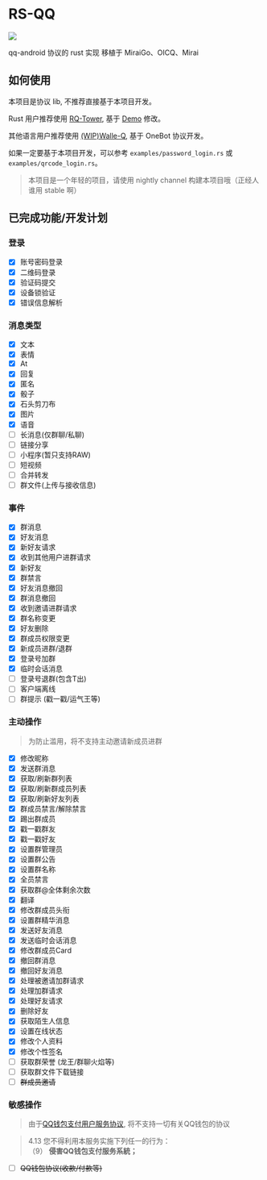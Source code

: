 # RS-QQ

![](https://socialify.git.ci/lz1998/rs-qq/image?forks=1&issues=1&language=1&owner=1&pattern=Circuit%20Board&pulls=1&stargazers=1&theme=Dark)

qq-android 协议的 rust 实现 移植于 MiraiGo、OICQ、Mirai

## 如何使用

本项目是协议 lib, 不推荐直接基于本项目开发。

Rust 用户推荐使用 [RQ-Tower](https://github.com/lz1998/rq-tower),
基于 [Demo](https://github.com/lz1998/rq-tower/tree/main/examples/demo) 修改。

其他语言用户推荐使用 [(WIP)Walle-Q](https://github.com/abrahum/walle-q), 基于 OneBot 协议开发。

如果一定要基于本项目开发，可以参考 `examples/password_login.rs` 或 `examples/qrcode_login.rs`。

> 本项目是一个年轻的项目，请使用 nightly channel 构建本项目哦（正经人谁用 stable 啊）

## 已完成功能/开发计划

### 登录

- [x] 账号密码登录
- [x] 二维码登录
- [x] 验证码提交
- [x] 设备锁验证
- [x] 错误信息解析

### 消息类型

- [x] 文本
- [x] 表情
- [x] At
- [x] 回复
- [x] 匿名
- [x] 骰子
- [x] 石头剪刀布
- [x] 图片
- [x] 语音
- [ ] 长消息(仅群聊/私聊)
- [ ] 链接分享
- [ ] 小程序(暂只支持RAW)
- [ ] 短视频
- [ ] 合并转发
- [ ] 群文件(上传与接收信息)

### 事件

- [x] 群消息
- [x] 好友消息
- [x] 新好友请求
- [x] 收到其他用户进群请求
- [x] 新好友
- [x] 群禁言
- [x] 好友消息撤回
- [x] 群消息撤回
- [x] 收到邀请进群请求
- [x] 群名称变更
- [x] 好友删除
- [x] 群成员权限变更
- [x] 新成员进群/退群
- [x] 登录号加群
- [x] 临时会话消息
- [ ] 登录号退群(包含T出)
- [ ] 客户端离线
- [ ] 群提示 (戳一戳/运气王等)

### 主动操作

> 为防止滥用，将不支持主动邀请新成员进群

- [x] 修改昵称
- [x] 发送群消息
- [x] 获取/刷新群列表
- [x] 获取/刷新群成员列表
- [x] 获取/刷新好友列表
- [x] 群成员禁言/解除禁言
- [x] 踢出群成员
- [x] 戳一戳群友
- [x] 戳一戳好友
- [x] 设置群管理员
- [x] 设置群公告
- [x] 设置群名称
- [x] 全员禁言
- [x] 获取群@全体剩余次数
- [x] 翻译
- [x] 修改群成员头衔
- [x] 设置群精华消息
- [x] 发送好友消息
- [x] 发送临时会话消息
- [x] 修改群成员Card
- [x] 撤回群消息
- [x] 撤回好友消息
- [x] 处理被邀请加群请求
- [x] 处理加群请求
- [x] 处理好友请求
- [x] 删除好友
- [x] 获取陌生人信息
- [x] 设置在线状态
- [x] 修改个人资料
- [x] 修改个性签名
- [ ] 获取群荣誉 (龙王/群聊火焰等)
- [ ] 获取群文件下载链接
- [ ] ~~群成员邀请~~

### 敏感操作

> 由于[QQ钱包支付用户服务协议](https://www.tenpay.com/v2/html5/basic/public/agreement/protocol_mqq_pay.shtml), 将不支持一切有关QQ钱包的协议

> 4.13 您不得利用本服务实施下列任一的行为：
> \
> （9） **侵害QQ钱包支付服务系統；**

- [ ] ~~QQ钱包协议(收款/付款等)~~
